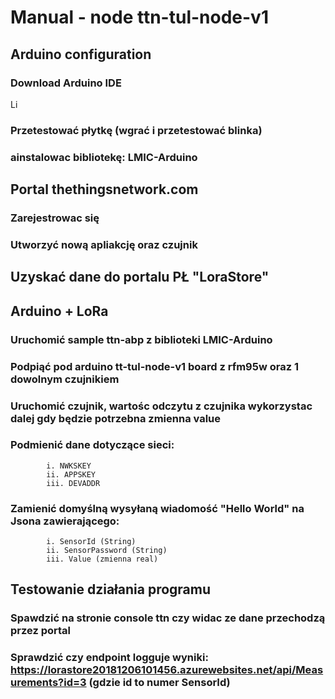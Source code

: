  # Manual - node ttn-tul-node-v1
 
 ## Arduino configuration
 ### Download Arduino IDE
 Li
 ### Przetestować płytkę (wgrać i przetestować blinka)
 ### ainstalowac bibliotekę: LMIC-Arduino
 ## Portal thethingsnetwork.com
 ### Zarejestrowac się
 ### Utworzyć nową apliakcję oraz czujnik
 ## Uzyskać dane do portalu PŁ "LoraStore"
 ## Arduino + LoRa
 ### Uruchomić sample ttn-abp z biblioteki LMIC-Arduino
 ### Podpiąć pod arduino tt-tul-node-v1 board z rfm95w oraz 1 dowolnym czujnikiem
 ### Uruchomić czujnik, wartośc odczytu z czujnika wykorzystac dalej gdy będzie potrzebna zmienna value
 ### Podmienić dane dotyczące sieci:
 			i. NWKSKEY
 			ii. APPSKEY
 			iii. DEVADDR
 ### Zamienić domyślną wysyłaną wiadomość "Hello World" na Jsona zawierającego:
 			i. SensorId (String)
 			ii. SensorPassword (String)
 			iii. Value (zmienna real)
 ## Testowanie działania programu
 ### Spawdzić na stronie console ttn czy widac ze dane przechodzą przez portal
 ### Sprawdzić czy endpoint logguje wyniki: https://lorastore20181206101456.azurewebsites.net/api/Measurements?id=3 (gdzie id to numer SensorId)
